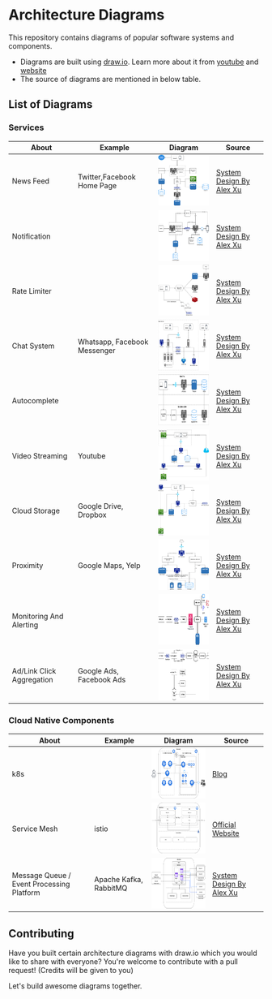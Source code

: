 # Architecture Diagrams
This repository contains diagrams of popular software systems and components.

* Diagrams are built using [draw.io](https://app.diagrams.net/). Learn more about it from [youtube](https://www.youtube.com/@drawioapp) and [website](https://drawio-app.com/)
* The source of diagrams are mentioned in below table.


## List of Diagrams
 
### Services
| About                     | Example                      | Diagram                                                                                | Source                                              |       
|---------------------------|------------------------------|----------------------------------------------------------------------------------------|-----------------------------------------------------| 
| News Feed                 | Twitter,Facebook Home Page   | <img src="./services/image/NewsFeed.png" width="200" height="100">                     | [System Design By Alex Xu](https://bytebytego.com/) | 
| Notification              |                              | <img src="./services/image/Notification.png" width="200" height="100">                 | [System Design By Alex Xu](https://bytebytego.com/) |
| Rate Limiter              |                              | <img src="./services/image/RateLimiter.png" width="200" height="100">                  | [System Design By Alex Xu](https://bytebytego.com/) |
| Chat System               | Whatsapp, Facebook Messenger | <img src="./services/image/ChatSystem.png" width="200" height="100">                   | [System Design By Alex Xu](https://bytebytego.com/) |
| Autocomplete              |                              | <img src="./services/image/AutoCompleteSystem.png" width="200" height="100">           | [System Design By Alex Xu](https://bytebytego.com/) |
| Video Streaming           | Youtube                      | <img src="./services/image/VideoStreaming.png" width="200" height="100">               | [System Design By Alex Xu](https://bytebytego.com/) |
| Cloud Storage             | Google Drive, Dropbox        | <img src="./services/image/CloudStorage.png" width="200" height="100">                 | [System Design By Alex Xu](https://bytebytego.com/) |
| Proximity                 | Google Maps, Yelp            | <img src="./services/image/Proximity.png" width="200" height="100">                    | [System Design By Alex Xu](https://bytebytego.com/) |
| Monitoring And Alerting   |                              | <img src="./services/image/MetricsMonitoringAndAlerting.png" width="200" height="100"> | [System Design By Alex Xu](https://bytebytego.com/) |
| Ad/Link Click Aggregation | Google Ads, Facebook Ads     | <img src="./services/image/AdClickAggregation.png" width="200" height="100">           | [System Design By Alex Xu](https://bytebytego.com/) |

### Cloud Native Components
| About                                     | Example                | Diagram                                                          | Source                                                                                                                                                         |       
|-------------------------------------------|------------------------|---------------------------------------------------------------------------|----------------------------------------------------------------------------------------------------------------------------------------------------------------| 
| k8s                                       |                        |<img src="./cloudnative/image/k8s.png" width="200" height="100">          | [Blog](https://medium.com/devops-mojo/kubernetes-architecture-overview-introduction-to-k8s-architecture-and-understanding-k8s-cluster-components-90e11eb34ccd) | 
| Service Mesh                              | istio                  |<img src="./cloudnative/image/ServiceMesh.png" width="200" height="100">  | [Official Website](https://istio.io/latest/docs/ops/deployment/architecture/)                                                                                  |
| Message Queue / Event Processing Platform | Apache Kafka, RabbitMQ |<img src="./cloudnative/image/MessageQueue.png" width="200" height="100"> | [System Design By Alex Xu](https://bytebytego.com/)                                                                                                            |

## Contributing
Have you built certain architecture diagrams with draw.io which you would like to share with everyone? You're welcome to contribute with a pull request! (Credits will be given to you)

Let's build awesome diagrams together.